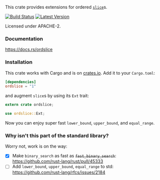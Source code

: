 This crate provides extensions for ordered [`slice`](https://doc.rust-lang.org/stable/std/primitive.slice.html)s.

[![Build Status](https://travis-ci.org/alkis/ordslice-rs.svg?branch=master)](https://travis-ci.org/alkis/ordslice-rs)
[![Latest Version](https://img.shields.io/crates/v/ordslice.svg)](https://crates.io/crates/ordslice)

Licensed under APACHE-2.

### Documentation

https://docs.rs/ordslice

### Installation

This crate works with Cargo and is on
[crates.io](https://crates.io/crates/ordslice). Add it to your `Cargo.toml`:

```toml
[dependencies]
ordslice = "1"
```

and augment `slice`s by using its `Ext` trait:

```rust
extern crate ordslice;

use ordslice::Ext;
```

Now you can enjoy super fast `lower_bound`, `upper_bound`, and `equal_range`.

### Why isn't this part of the standard library?

Worry not, work is on the way:

- [X] Make `binary_search` as fast as ~~`fast_binary_search`~~:  https://github.com/rust-lang/rust/pull/45333
- [ ] Add `lower_bound`, `upper_bound`, `equal_range` to std: https://github.com/rust-lang/rfcs/issues/2184
